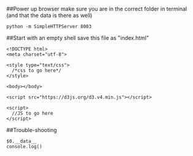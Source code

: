 ##Power up browser
make sure you are in the correct folder in terminal (and that the data is there as well)
    
    python -m SimpleHTTPServer 8003

##Start with an empty shell
save this file as "index.html"

    <!DOCTYPE html>
    <meta charset="utf-8">

    <style type="text/css">
      /*css to go here*/
    </style>

    <body></body>

    <script src="https://d3js.org/d3.v4.min.js"></script>

    <script>
      //JS to go here
    </script>

##Trouble-shooting

    $0.__data__
    console.log()
